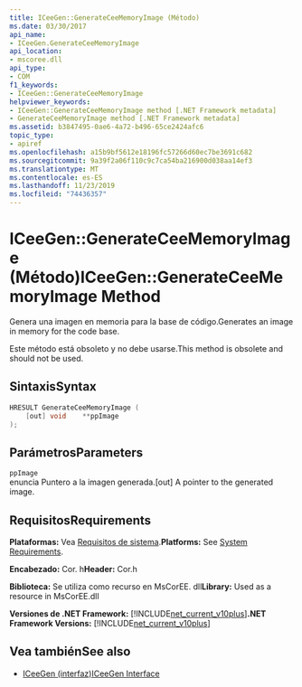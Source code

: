 ```yaml
---
title: ICeeGen::GenerateCeeMemoryImage (Método)
ms.date: 03/30/2017
api_name:
- ICeeGen.GenerateCeeMemoryImage
api_location:
- mscoree.dll
api_type:
- COM
f1_keywords:
- ICeeGen::GenerateCeeMemoryImage
helpviewer_keywords:
- ICeeGen::GenerateCeeMemoryImage method [.NET Framework metadata]
- GenerateCeeMemoryImage method [.NET Framework metadata]
ms.assetid: b3847495-0ae6-4a72-b496-65ce2424afc6
topic_type:
- apiref
ms.openlocfilehash: a15b9bf5612e18196fc57266d60ec7be3691c682
ms.sourcegitcommit: 9a39f2a06f110c9c7ca54ba216900d038aa14ef3
ms.translationtype: MT
ms.contentlocale: es-ES
ms.lasthandoff: 11/23/2019
ms.locfileid: "74436357"
---
```

# <a name="iceegengenerateceememoryimage-method"></a><span data-ttu-id="2f0fd-102">ICeeGen::GenerateCeeMemoryImage (Método)</span><span class="sxs-lookup"><span data-stu-id="2f0fd-102">ICeeGen::GenerateCeeMemoryImage Method</span></span>
<span data-ttu-id="2f0fd-103">Genera una imagen en memoria para la base de código.</span><span class="sxs-lookup"><span data-stu-id="2f0fd-103">Generates an image in memory for the code base.</span></span>  
  
 <span data-ttu-id="2f0fd-104">Este método está obsoleto y no debe usarse.</span><span class="sxs-lookup"><span data-stu-id="2f0fd-104">This method is obsolete and should not be used.</span></span>  
  
## <a name="syntax"></a><span data-ttu-id="2f0fd-105">Sintaxis</span><span class="sxs-lookup"><span data-stu-id="2f0fd-105">Syntax</span></span>  
  
```cpp  
HRESULT GenerateCeeMemoryImage (  
    [out] void    **ppImage  
);  
```  
  
## <a name="parameters"></a><span data-ttu-id="2f0fd-106">Parámetros</span><span class="sxs-lookup"><span data-stu-id="2f0fd-106">Parameters</span></span>  
 `ppImage`  
 <span data-ttu-id="2f0fd-107">enuncia Puntero a la imagen generada.</span><span class="sxs-lookup"><span data-stu-id="2f0fd-107">[out] A pointer to the generated image.</span></span>  
  
## <a name="requirements"></a><span data-ttu-id="2f0fd-108">Requisitos</span><span class="sxs-lookup"><span data-stu-id="2f0fd-108">Requirements</span></span>  
 <span data-ttu-id="2f0fd-109">**Plataformas:** Vea [Requisitos de sistema](../../../../docs/framework/get-started/system-requirements.md).</span><span class="sxs-lookup"><span data-stu-id="2f0fd-109">**Platforms:** See [System Requirements](../../../../docs/framework/get-started/system-requirements.md).</span></span>  
  
 <span data-ttu-id="2f0fd-110">**Encabezado:** Cor. h</span><span class="sxs-lookup"><span data-stu-id="2f0fd-110">**Header:** Cor.h</span></span>  
  
 <span data-ttu-id="2f0fd-111">**Biblioteca:** Se utiliza como recurso en MsCorEE. dll</span><span class="sxs-lookup"><span data-stu-id="2f0fd-111">**Library:** Used as a resource in MsCorEE.dll</span></span>  
  
 <span data-ttu-id="2f0fd-112">**Versiones de .NET Framework:** [!INCLUDE[net_current_v10plus](../../../../includes/net-current-v10plus-md.md)]</span><span class="sxs-lookup"><span data-stu-id="2f0fd-112">**.NET Framework Versions:** [!INCLUDE[net_current_v10plus](../../../../includes/net-current-v10plus-md.md)]</span></span>  
  
## <a name="see-also"></a><span data-ttu-id="2f0fd-113">Vea también</span><span class="sxs-lookup"><span data-stu-id="2f0fd-113">See also</span></span>

- [<span data-ttu-id="2f0fd-114">ICeeGen (interfaz)</span><span class="sxs-lookup"><span data-stu-id="2f0fd-114">ICeeGen Interface</span></span>](../../../../docs/framework/unmanaged-api/metadata/iceegen-interface.md)
